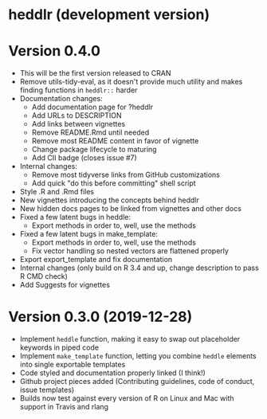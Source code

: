 # heddlr (development version)

# Version 0.4.0

* This will be the first version released to CRAN
* Remove utils-tidy-eval, as it doesn't provide much utility and makes finding
  functions in `heddlr::` harder
* Documentation changes:
    * Add documentation page for ?heddlr
    * Add URLs to DESCRIPTION
    * Add links between vignettes
    * Remove README.Rmd until needed
    * Remove most README content in favor of vignette
    * Change package lifecycle to maturing
    * Add CII badge (closes issue #7)
* Internal changes: 
    * Remove most tidyverse links from GitHub customizations
    * Add quick "do this before committing" shell script
* Style .R and .Rmd files
* New vignettes introducing the concepts behind heddlr
* New hidden docs pages to be linked from vignettes and other docs
* Fixed a few latent bugs in heddle:
    * Export methods in order to, well, use the methods
* Fixed a few latent bugs in make_template:
    * Export methods in order to, well, use the methods
    * Fix vector handling so nested vectors are flattened properly
* Export export_template and fix documentation
* Internal changes (only build on R 3.4 and up, change description to pass
  R CMD check)
* Add Suggests for vignettes



# Version 0.3.0 (2019-12-28)

* Implement `heddle` function, making it easy to swap out placeholder keywords
  in piped code
* Implement `make_template` function, letting you combine `heddle` elements 
  into single exportable templates
* Code styled and documentation properly linked (I think!)
* Github project pieces added (Contributing guidelines, code of conduct, 
  issue templates)
* Builds now test against every version of R on Linux and Mac with support in
  Travis and rlang 
